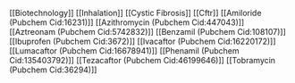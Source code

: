 [[Biotechnology]]
[[Inhalation]]
[[Cystic Fibrosis]]
[[Cftr]]
[[Amiloride (Pubchem Cid:16231)]]
[[Azithromycin (Pubchem Cid:447043)]]
[[Aztreonam (Pubchem Cid:5742832)]]
[[Benzamil (Pubchem Cid:108107)]]
[[Ibuprofen (Pubchem Cid:3672)]]
[[Ivacaftor (Pubchem Cid:16220172)]]
[[Lumacaftor (Pubchem Cid:16678941)]]
[[Phenamil (Pubchem Cid:135403792)]]
[[Tezacaftor (Pubchem Cid:46199646)]]
[[Tobramycin (Pubchem Cid:36294)]]
